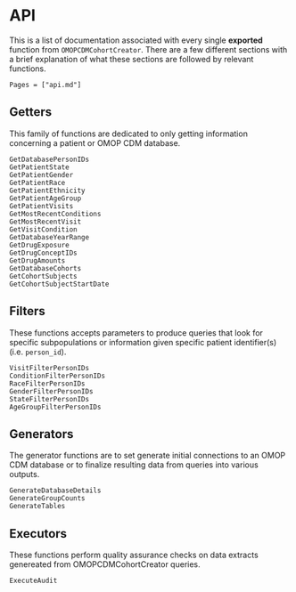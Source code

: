 # API

This is a list of documentation associated with every single **exported** function from `OMOPCDMCohortCreator`.
There are a few different sections with a brief explanation of what these sections are followed by relevant functions.

```@contents
Pages = ["api.md"]
```


## Getters

This family of functions are dedicated to only getting information concerning a patient or OMOP CDM database.

```@docs
GetDatabasePersonIDs
GetPatientState
GetPatientGender
GetPatientRace
GetPatientEthnicity
GetPatientAgeGroup
GetPatientVisits
GetMostRecentConditions
GetMostRecentVisit
GetVisitCondition
GetDatabaseYearRange
GetDrugExposure
GetDrugConceptIDs
GetDrugAmounts
GetDatabaseCohorts
GetCohortSubjects
GetCohortSubjectStartDate
```

## Filters

These functions accepts parameters to produce queries that look for specific subpopulations or information given specific patient identifier(s) (i.e. `person_id`). 

```@docs
VisitFilterPersonIDs
ConditionFilterPersonIDs
RaceFilterPersonIDs
GenderFilterPersonIDs
StateFilterPersonIDs
AgeGroupFilterPersonIDs
```

## Generators

The generator functions are to set generate initial connections to an OMOP CDM database or to finalize resulting data from queries into various outputs. 

```@docs
GenerateDatabaseDetails
GenerateGroupCounts
GenerateTables
```

## Executors

These functions perform quality assurance checks on data extracts genereated from OMOPCDMCohortCreator queries.

```@docs
ExecuteAudit
```
